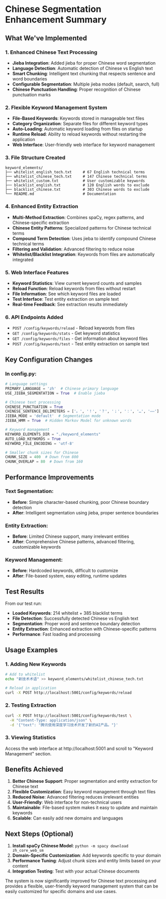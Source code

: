 # Chinese Segmentation Enhancement Summary

## What We've Implemented

### 1. Enhanced Chinese Text Processing
- **Jieba Integration**: Added jieba for proper Chinese word segmentation
- **Language Detection**: Automatic detection of Chinese vs English text
- **Smart Chunking**: Intelligent text chunking that respects sentence and word boundaries
- **Configurable Segmentation**: Multiple jieba modes (default, search, full)
- **Chinese Punctuation Handling**: Proper recognition of Chinese punctuation marks

### 2. Flexible Keyword Management System
- **File-Based Keywords**: Keywords stored in manageable text files
- **Category Organization**: Separate files for different keyword types
- **Auto-Loading**: Automatic keyword loading from files on startup
- **Runtime Reload**: Ability to reload keywords without restarting the application
- **Web Interface**: User-friendly web interface for keyword management

### 3. File Structure Created
```
keyword_elements/
├── whitelist_english_tech.txt     # 67 English technical terms
├── whitelist_chinese_tech.txt     # 147 Chinese technical terms
├── whitelist_custom.txt           # User customizable keywords
├── blacklist_english.txt          # 120 English words to exclude
├── blacklist_chinese.txt          # 303 Chinese words to exclude
└── README.md                      # Documentation
```

### 4. Enhanced Entity Extraction
- **Multi-Method Extraction**: Combines spaCy, regex patterns, and Chinese-specific extraction
- **Chinese Entity Patterns**: Specialized patterns for Chinese technical terms
- **Compound Term Detection**: Uses jieba to identify compound Chinese technical terms
- **Filtering and Validation**: Advanced filtering to reduce noise
- **Whitelist/Blacklist Integration**: Keywords from files are automatically integrated

### 5. Web Interface Features
- **Keyword Statistics**: View current keyword counts and samples
- **Reload Function**: Reload keywords from files without restart
- **File Information**: See which keyword files are loaded
- **Test Interface**: Test entity extraction on sample text
- **Real-time Feedback**: See extraction results immediately

### 6. API Endpoints Added
- `POST /config/keywords/reload` - Reload keywords from files
- `GET /config/keywords/stats` - Get keyword statistics
- `GET /config/keywords/files` - Get information about keyword files
- `POST /config/keywords/test` - Test entity extraction on sample text

## Key Configuration Changes

### In config.py:
```python
# Language settings
PRIMARY_LANGUAGE = 'zh'  # Chinese primary language
USE_JIEBA_SEGMENTATION = True  # Enable jieba

# Chinese text processing
CHINESE_PUNCTUATION = True
CHINESE_SENTENCE_DELIMITERS = ['。', '！', '？', '；', '：', '…', '——']
JIEBA_MODE = 'default'  # Segmentation mode
JIEBA_HMM = True  # Hidden Markov Model for unknown words

# Keyword management
KEYWORD_ELEMENTS_DIR = "./keyword_elements"
AUTO_LOAD_KEYWORDS = True
KEYWORD_FILE_ENCODING = 'utf-8'

# Smaller chunk sizes for Chinese
CHUNK_SIZE = 400  # Down from 800
CHUNK_OVERLAP = 80  # Down from 160
```

## Performance Improvements

### Text Segmentation:
- **Before**: Simple character-based chunking, poor Chinese boundary detection
- **After**: Intelligent segmentation using jieba, proper sentence boundaries

### Entity Extraction:
- **Before**: Limited Chinese support, many irrelevant entities
- **After**: Comprehensive Chinese patterns, advanced filtering, customizable keywords

### Keyword Management:
- **Before**: Hardcoded keywords, difficult to customize
- **After**: File-based system, easy editing, runtime updates

## Test Results

From our test run:
- **Loaded Keywords**: 214 whitelist + 385 blacklist terms
- **File Detection**: Successfully detected Chinese vs English text
- **Segmentation**: Proper word and sentence boundary detection
- **Entity Extraction**: Enhanced extraction with Chinese-specific patterns
- **Performance**: Fast loading and processing

## Usage Examples

### 1. Adding New Keywords
```bash
# Add to whitelist
echo "新技术术语" >> keyword_elements/whitelist_chinese_tech.txt

# Reload in application
curl -X POST http://localhost:5001/config/keywords/reload
```

### 2. Testing Extraction
```bash
curl -X POST http://localhost:5001/config/keywords/test \
  -H "Content-Type: application/json" \
  -d '{"text": "腾讯使用深度学习技术开发了新的AI产品。"}'
```

### 3. Viewing Statistics
Access the web interface at http://localhost:5001 and scroll to "Keyword Management" section.

## Benefits Achieved

1. **Better Chinese Support**: Proper segmentation and entity extraction for Chinese text
2. **Flexible Customization**: Easy keyword management through text files
3. **Reduced Noise**: Advanced filtering reduces irrelevant entities
4. **User-Friendly**: Web interface for non-technical users
5. **Maintainable**: File-based system makes it easy to update and maintain keywords
6. **Scalable**: Can easily add new domains and languages

## Next Steps (Optional)

1. **Install spaCy Chinese Model**: `python -m spacy download zh_core_web_sm`
2. **Domain-Specific Customization**: Add keywords specific to your domain
3. **Performance Tuning**: Adjust chunk sizes and entity limits based on your content
4. **Integration Testing**: Test with your actual Chinese documents

The system is now significantly improved for Chinese text processing and provides a flexible, user-friendly keyword management system that can be easily customized for specific domains and use cases.
